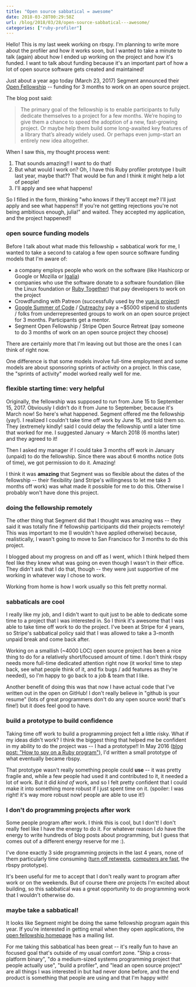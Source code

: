 ```yaml
---
title: "Open source sabbatical = awesome"
date: 2018-03-28T00:29:58Z
url: /blog/2018/03/28/open-source-sabbatical---awesome/
categories: ["ruby-profiler"]
---
```


Hello! This is my last week working on rbspy. I'm planning to write more about the profiler and how
it works soon, but I wanted to take a minute to talk (again) about how I ended up working on the
project and how it's funded. I want to talk about funding because it's an important part of how a
lot of open source software gets created and maintained!

Just about a year ago today (March 23, 2017) Segment announced their [Open Fellowship](https://segment.com/blog/segment-open-fellowship-2017/) -- funding for 3 months to work
on an open source project.

The blog post said:

> The primary goal of the fellowship is to enable participants to fully dedicate themselves to a project for a few months. We’re hoping to give them a chance to speed the adoption of a new, fast-growing project. Or maybe help them build some long-awaited key features of a library that’s already widely used. Or perhaps even jump-start an entirely new idea altogether.

When I saw this, my thought process went:

1. That sounds amazing!! I want to do that!
2. But what would I work on? Oh, I have this Ruby profiler prototype I built last year, maybe that??
   That would be fun and I think it might help a lot of people!
3. I'll apply and see what happens!

So I filled in the form, thinking "who knows if they'll accept me? I'll just apply and
see what happens!! If you're not getting rejections you're not being ambitious enough, julia!" and waited.
They accepted my application, and the project happened!!

### open source funding models

Before I talk about what made this fellowship + sabbatical work for me, I wanted to take a second to
catalog a few open source software funding models that I'm aware of:

* a company employs people who work on the software (like Hashicorp or Google or Mozilla or [Igalia](https://www.igalia.com/))
* companies who use the software donate to a software foundation (like the Linux foundation or 
  [Ruby Together](https://rubytogether.org/)) that pay developers to work on the project
* Crowdfunding with Patreon (successfully used by the [vue.js project](https://www.patreon.com/evanyou))
* [Google Summer of Code](https://summerofcode.withgoogle.com/) /
  [Outreachy](https://www.outreachy.org/) pay a ~$5000 stipend to students / folks from
  underrepresented groups to work on an open source project for 3 months. Participants get a mentor.
* Segment Open Fellowship / Stripe Open Source Retreat (pay someone to do 3 months of work on an
  open source project they choose)

There are certainly more that I'm leaving out but those are the ones I can think of right now.

One difference is that some models involve full-time employment and some models are about sponsoring
sprints of activity on a project. In this case, the "sprints of activity" model worked really well
for me.

### flexible starting time: very helpful

Originally, the fellowship was supposed to run from June 15 to September 15, 2017. Obviously I
didn't do it from June to September, because it's March now! So here's what happened. Segment offered me
the fellowship (yay!). I realized I couldn't take time off work by June 15, and told them so. They
(extremely kindly! said I could delay the fellowship until a later time that worked for me. I
suggested January -> March 2018 (6 months later) and they agreed to it!

Then I asked my manager if I could take 3 months off work in January (unpaid) to do the fellowship.
Since there was about 6 months notice (lots of time), we got permission to do it. Amazing!

I think it was **amazing** that Segment was so flexible about the dates of the fellowship -- their
flexibility (and Stripe's willingness to let me take 3 months off work) was what made it possible
for me to do this. Otherwise I probably won't have done this project.

### doing the fellowship remotely

The other thing that Segment did that I thought was amazing was -- they said it was totally fine if
fellowship participants did their projects remotely! This was important to me (I wouldn't have
applied otherwise) because, realistically, I wasn't going to move to San Francisco for 3 months to
do this project.

I blogged about my progress on and off as I went, which I think helped them feel like they knew what
was going on even though I wasn't in their office. They didn't ask that I do that, though -- they
were just supportive of me working in whatever way I chose to work.

Working from home is how I work usually so this felt pretty normal.

### sabbaticals are cool

I really like my job, and I didn't want to quit just to be able to dedicate some time to a project
that I was interested in. So I think it's awesome that I was able to take time off work to do the
project. I've been at Stripe for 4 years, so Stripe's sabbatical policy said that I was allowed to
take a 3-month unpaid break and come back after.

Working on a smallish (~4000 LOC) open source project has been a nice thing to do for a relatively
short/focused amount of time. I don't think rbspy needs more full-time dedicated attention right now
(it works! time to step back, see what people think of it, and fix bugs / add features as they're
needed), so I'm happy to go back to a job & team that I like.

Another benefit of doing this was that now I have actual code that I've written out in the open on
GitHub! I don't really believe in "github is your resume" (lots of great programmers don't do any
open source work! that's fine!) but it does feel good to have.

### build a prototype to build confidence

Taking time off work to build a programming project felt a little risky.  What if my ideas didn't
work? I think the biggest thing that helped me be confident in my ability to do the project was -- I
had a prototype!! In May 2016
([blog post: "How to spy on a Ruby program"](https://jvns.ca/blog/2016/06/12/a-weird-system-call-process-vm-readv/)), I'd
written a small prototype of what eventually became rbspy.

That prototype wasn't really something people could **use** -- it was pretty fragile and, while a
few people had used it and contributed to it, it needed a lot of work. But it did _kind of_ work,
and so I felt pretty confident that I could make it into something more robust if I just spent time
on it.  (spoiler: I was right! it's way more robust now! people are able to use it!)

### I don't do programming projects after work

Some people program after work. I think this is cool, but I don't! I don't really feel like I have
the energy to do it. For whatever reason I _do_ have the energy to write hundreds of blog posts
about programming, but I guess that comes out of a different energy reserve for me :).

I've done exactly 3 side programming projects in the last 4 years, none of them particularly time
consuming ([turn off retweets](http://turn-off-retweets.glitch.me), [computers are fast](https://computers-are-fast.github.io/), the rbspy prototype).

It's been useful for me to accept that I don't really want to program after work or on the weekends.
But of course there _are_ projects I'm excited about building, so this sabbatical was a great
opportunity to do programming work that I wouldn't otherwise do.

### maybe take a sabbatical!

It looks like Segment might be doing the same fellowship program again this year. If you're
interested in getting email when they open applications, the [open fellowship homepage](https://open.segment.com/fellowship)
has a mailing list.

For me taking this sabbatical has been great -- it's really fun to have an focused goal that's
outside of my usual comfort zone. "Ship a cross-platform binary", "do a medium-sized systems
programming project that people actually use", "build a profiler", and "lead an open source project"
are all things I was interested in but had never done before, and the end product is something that
people are using and that I'm happy with!
